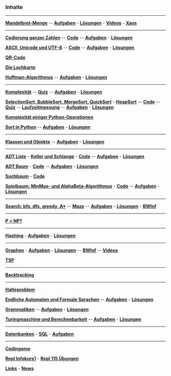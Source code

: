 


### Inhalte
___________________________________________________________________


__[Mandelbrot-Menge](https://nbviewer.jupyter.org/github/ktheu/KursNotebooks/blob/master/215_mandelbrot.ipynb)__ --
__[Aufgaben](./Mandelbrot/Test/Musteraufgaben.pdf)__ -
__[Lösungen](./Mandelbrot/Test/Musteraufgaben_Loesung.pdf)__ -
__[Videos]("https://www.youtube.com/watch?v=vfVT_xom8Cc")__ -
__[Xaos](./Xaos/Xaos.zip)__

___________________________________________________________________


__[Codierung ganzer Zahlen](./Codierung/Folien/Codierung.pdf)__ --
__[Code](https://nbviewer.jupyter.org/github/ktheu/KursNotebooks/blob/master/220_codierung.ipynb)__ --
__[Aufgaben](./Codierung/Test/Musteraufgaben.pdf)__ -
__[Lösungen](./Codierung/Test/Musteraufgaben_Loesung.pdf)__


__[ASCII, Unicode und UTF-8](./Unicode/Folien/Unicode.pdf)__ --
__[Code](https://nbviewer.jupyter.org/github/ktheu/KursNotebooks/blob/master/230_unicode.ipynb)__ --
__[Aufgaben](./Unicode/Test/Musteraufgaben.pdf)__ -
__[Lösungen](./Unicode/Test/Musteraufgaben_Loesung.pdf)__

__[QR-Code](https://nbviewer.jupyter.org/github/ktheu/KursNotebooks/blob/master/235_qrcode.ipynb)__

__[Die Lochkarte](https://nbviewer.jupyter.org/github/ktheu/KursNotebooks/blob/master/240_lochkarte.ipynb)__

__[Huffman-Algorithmus](./Huffman/Folien/Huffman.pdf)__ --
__[Aufgaben](./Huffman/Test/Musteraufgaben.pdf)__ -
__[Lösungen](./Huffman/Test/Musteraufgaben_Loesung.pdf)__

___________________________________________________________________


__[Komplexität](./Komplexitaet/Folien/Komplexitaet.pdf)__ --
__[Quiz](./Komplexitaet/Quiz/index.html)__ --
__[Aufgaben](./Komplexitaet/Test/Musteraufgaben.pdf)__ -
__[Lösungen](./Komplexitaet/Test/Musteraufgaben_Loesung.pdf)__

__[SelectionSort, BubbleSort, MergeSort, QuickSort](./Sort/folien/Sort.pdf)__ -
__[HeapSort](./HeapSort/Folien/HeapSort.pdf)__ --
__[Code](https://nbviewer.jupyter.org/github/ktheu/KursNotebooks/blob/master/280_sort.ipynb)__ --
__[Quiz](./Sort/Quiz/index.html)__ --
__[Laufzeitmessung](./Sort/Quiz/laufzeitmessung.html)__ --
__[Aufgaben](./Sort/test/Musteraufgaben.pdf)__ -
__[Lösungen](./Sort/test/Musteraufgaben_Loesung.pdf)__

__[Komplexität einiger Python-Operationen](./Komplexitaet/operationen.md)__

__[Sort in Python](https://nbviewer.jupyter.org/github/ktheu/KursNotebooks/blob/master/282_sort_in_python.ipynb)__ --
__[Aufgaben](./Sort_In_Python/test/Musteraufgaben.pdf)__ -
__[Lösungen](./Sort_In_Python/test/Musteraufgaben_Loesung.pdf)__

___________________________________________________________________

__[Klassen und Objekte](https://nbviewer.jupyter.org/github/ktheu/KursNotebooks/blob/master/290_klassen.ipynb)__ --
__[Aufgaben](./Klassen/Test/Musteraufgaben.pdf)__ -
__[Lösungen](./Klassen/Test/Musteraufgaben_Loesung.pdf)__

___________________________________________________________________


__[ADT Liste](./Liste/Folien/Liste.pdf)__ -
__[Keller und Schlange](./KellerUndSchlange/Folien/KellerSchlange.pdf)__ -
__[Code](https://nbviewer.jupyter.org/github/ktheu/KursNotebooks/blob/master/300_liste.ipynb)__ --
__[Aufgaben](./Liste/Test/Musteraufgaben.pdf)__ -
__[Lösungen](./Liste/Test/Musteraufgaben_Loesung.pdf)__

__[ADT Baum](./Baum/Folien/Baum.pdf)__ -
__[Code](https://nbviewer.jupyter.org/github/ktheu/KursNotebooks/blob/master/310_Baum.ipynb)__ --
__[Aufgaben](./Baum/Test/Musteraufgaben.pdf)__ -
__[Lösungen](./Baum/Test/Musteraufgaben_Loesung.pdf)__

__[Suchbaum](./Suchbaum/Folien/Suchbaum.pdf)__ -
__[Code](https://nbviewer.jupyter.org/github/ktheu/KursNotebooks/blob/master/320_Suchbaum.ipynb)__ 

__[Spielbaum: MinMax- und AlphaBeta-Algorithmus](./Spielbaum/Folien/Spielbaum.pdf)__ -
__[Code](https://nbviewer.jupyter.org/github/ktheu/KursNotebooks/blob/master/330_Spielbaum.ipynb)__ --
__[Aufgaben](./Spielbaum/Test/Musteraufgaben.pdf)__ -
__[Lösungen](./Spielbaum/Test/Musteraufgaben_Loesung.pdf)__

___________________________________________________________________


__[Search: bfs, dfs, greedy, A*](https://nbviewer.jupyter.org/github/ktheu/KursNotebooks/blob/master/340_Search.ipynb)__ --
__[Maze](https://nbviewer.jupyter.org/github/ktheu/KursNotebooks/blob/master/342_maze.ipynb)__ --
__[Aufgaben](./Search/Test/Musteraufgaben.pdf)__ -
__[Lösungen](./Search/Test/Musteraufgaben_Loesung.pdf)__ -
__[BWInf](https://nbviewer.jupyter.org/github/ktheu/KursNotebooks/blob/master/341_Search_Aufgaben.ipynb)__

___________________________________________________________________


__[P = NP?](./NP/Folien/NP.pdf)__ 

___________________________________________________________________


__[Hashing](./Hashing/Folien/Hashing.pdf)__ -
__[Aufgaben](./Hashing/Test/Musteraufgaben.pdf)__ -
__[Lösungen](./Hashing/Test/Musteraufgaben_Loesung.pdf)__

___________________________________________________________________


__[Graphen](https://nbviewer.jupyter.org/github/ktheu/KursNotebooks/blob/master/360_Graphen.ipynb)__ -
__[Aufgaben](./Graphen/Test/Musteraufgaben.pdf)__ -
__[Lösungen](./Graphen/Test/Musteraufgaben_Loesung.pdf)__ -- 
__[BWInf](https://nbviewer.jupyter.org/github/ktheu/KursNotebooks/blob/master/361_GraphenAufgaben.ipynb)__ --
__[Videos](https://www.youtube.com/playlist?list=PLWeMgMhRDsIHVtFQLF07HdrmbLI7dARgs)__

__[TSP](https://nbviewer.jupyter.org/github/ktheu/KursNotebooks/blob/master/370_TSP.ipynb)__

___________________________________________________________________


__[Backtracking](https://nbviewer.jupyter.org/github/ktheu/KursNotebooks/blob/master/380_backtracking.ipynb)__

___________________________________________________________________


__[Halteproblem](./Halteproblem/Inhalte/halteproblem.html)__

__[Endliche Automaten und Formale Sprachen](./Automaten/Inhalte/automaten.html)__ --
__[Aufgaben](./Automaten/Test/Musteraufgaben.pdf)__ -
__[Lösungen](./Automaten/Test/Musteraufgaben_Loesung.pdf)__

__[Grammatiken](./Grammatiken/Inhalte/grammatiken.html)__ --
__[Aufgaben](./Grammatiken/Test/Musteraufgaben.pdf)__ -
__[Lösungen](./Grammatiken/Test/Musteraufgaben_Loesung.pdf)__

__[Turingmaschine und Berechenbarkeit](Turingmaschinen/Inhalte/turingmaschinen.html)__ --
__[Aufgaben](./Turingmaschinen/Test/Musteraufgaben.pdf)__ -
__[Lösungen](./Turingmaschinen/Test/Musteraufgaben_Loesung.pdf)__

___________________________________________________________________


__[Datenbanken](https://nbviewer.jupyter.org/github/ktheu/KursNotebooks/blob/master/601_db_entwurf.ipynb)__ -
__[SQL](https://nbviewer.jupyter.org/github/ktheu/KursNotebooks/blob/master/602_db_sqlite.ipynb)__ -
__[Aufgaben](https://nbviewer.jupyter.org/github/ktheu/KursNotebooks/blob/master/605_db_aufgaben.ipynb)__

___________________________________________________________________
__[Codingame](codingame.html)__ 

__[Repl Infokurs1](https://repl.it/classroom/invite/WvS5KA7)__ - __[Repl 115 Übungen](https://repl.it/classroom/invite/WvQZMq1)__

__[Links](links.md)__ - __[News](news.md)__ 
